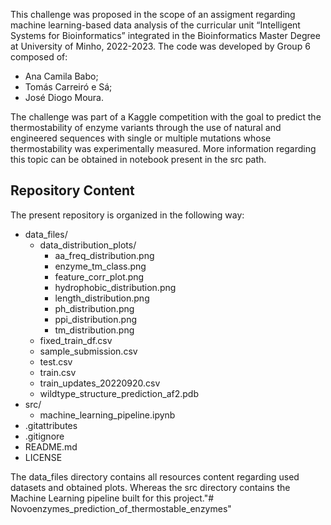 This challenge was proposed in the scope of an assigment regarding machine learning-based data analysis of the 
curricular unit “Intelligent Systems for Bioinformatics” integrated in the Bioinformatics Master Degree at University 
of Minho, 2022-2023. The code was developed by Group 6 composed of:
* Ana Camila Babo;
* Tomás Carreiró e Sá;
* José Diogo Moura.

The challenge was part of a Kaggle competition with the goal to predict the thermostability of enzyme variants 
through the use of natural and engineered sequences with single or multiple mutations whose thermostability was 
experimentally measured. More information regarding this topic can be obtained in notebook present in the src path.

## Repository Content

The present repository is organized in the following way:

- data_files/
    - data_distribution_plots/
      - aa_freq_distribution.png
      - enzyme_tm_class.png
      - feature_corr_plot.png
      - hydrophobic_distribution.png
      - length_distribution.png
      - ph_distribution.png
      - ppi_distribution.png
      - tm_distribution.png
    - fixed_train_df.csv
    - sample_submission.csv
    - test.csv
    - train.csv
    - train_updates_20220920.csv
    - wildtype_structure_prediction_af2.pdb
- src/
    - machine_learning_pipeline.ipynb
- .gitattributes
- .gitignore
- README.md
- LICENSE

The data_files directory contains all resources content regarding used datasets and obtained plots. 
Whereas the src directory contains the Machine Learning pipeline built for this project."# Novoenzymes_prediction_of_thermostable_enzymes" 

